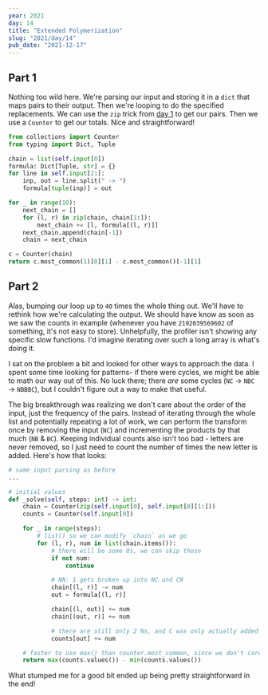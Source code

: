 ```yaml
---
year: 2021
day: 14
title: "Extended Polymerization"
slug: "2021/day/14"
pub_date: "2021-12-17"
---
```


## Part 1

Nothing too wild here. We're parsing our input and storing it in a `dict` that maps pairs to their output. Then we're looping to do the specified replacements. We can use the `zip` trick from [day 1](https://github.com/xavdid/advent-of-code/tree/main/solutions/2021/day_01) to get our pairs. Then we use a `Counter` to get our totals. Nice and straightforward!

```py
from collections import Counter
from typing import Dict, Tuple

chain = list(self.input[0])
formula: Dict[Tuple, str] = {}
for line in self.input[2:]:
    inp, out = line.split(" -> ")
    formula[tuple(inp)] = out

for _ in range(10):
    next_chain = []
    for (l, r) in zip(chain, chain[1:]):
        next_chain += [l, formula[(l, r)]]
    next_chain.append(chain[-1])
    chain = next_chain

c = Counter(chain)
return c.most_common(1)[0][1] - c.most_common()[-1][1]
```

## Part 2

Alas, bumping our loop up to `40` times the whole thing out. We'll have to rethink how we're calculating the output. We should have know as soon as we saw the counts in example (whenever you have `2192039569602` of something, it's not easy to store). Unhelpfully, the profiler isn't showing any specific slow functions. I'd imagine iterating over such a long array is what's doing it.

I sat on the problem a bit and looked for other ways to approach the data. I spent some time looking for patterns- if there were cycles, we might be able to math our way out of this. No luck there; there _are_ some cycles (`NC` -> `NBC` -> `NBBBC`), but I couldn't figure out a way to make that useful.

The big breakthrough was realizing we don't care about the order of the input, just the frequency of the pairs. Instead of iterating through the whole list and potentially repeating a lot of work, we can perform the transform once by removing the input (`NC`) and incrementing the products by that much (`NB` & `BC`). Keeping individual counts also isn't too bad - letters are never removed, so I just need to count the number of times the new letter is added. Here's how that looks:

```py
# same input parsing as before
...

# initial values
def _solve(self, steps: int) -> int:
    chain = Counter(zip(self.input[0], self.input[0][1:]))
    counts = Counter(self.input[0])

    for _ in range(steps):
        # list() so we can modify `chain` as we go
        for (l, r), num in list(chain.items()):
            # there will be some 0s, we can skip those
            if not num:
                continue

            # NN: 1 gets broken up into NC and CN
            chain[(l, r)] -= num
            out = formula[(l, r)]

            chain[(l, out)] += num
            chain[(out, r)] += num

            # there are still only 2 Ns, and C was only actually added once (even though it appears in two pairs)
            counts[out] += num

    # faster to use max() than counter.most_common, since we don't care about the rest of the values being sorted
    return max(counts.values()) - min(counts.values())
```

What stumped me for a good bit ended up being pretty straightforward in the end!
